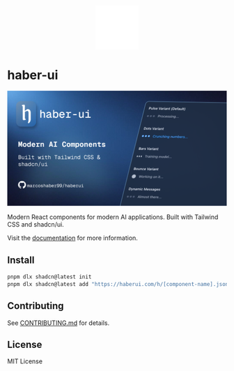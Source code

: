 <div align="center">
  <img src="public/logo.svg" alt="haber-ui logo" width="100" height="100" />
</div>

# haber-ui

![haber-ui](public/og.png)

Modern React components for modern AI applications. Built with Tailwind CSS and shadcn/ui.

Visit the [documentation](https://www.haberui.com/docs/installation) for more information.

## Install

```bash
pnpm dlx shadcn@latest init
pnpm dlx shadcn@latest add "https://haberui.com/h/[component-name].json"
```

## Contributing

See [CONTRIBUTING.md](CONTRIBUTING.md) for details.

## License

MIT License
